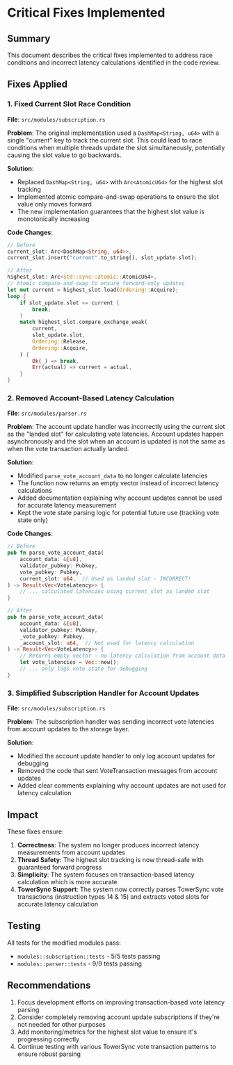 # Critical Fixes Implemented

## Summary
This document describes the critical fixes implemented to address race conditions and incorrect latency calculations identified in the code review.

## Fixes Applied

### 1. Fixed Current Slot Race Condition
**File**: `src/modules/subscription.rs`

**Problem**: The original implementation used a `DashMap<String, u64>` with a single "current" key to track the current slot. This could lead to race conditions when multiple threads update the slot simultaneously, potentially causing the slot value to go backwards.

**Solution**: 
- Replaced `DashMap<String, u64>` with `Arc<AtomicU64>` for the highest slot tracking
- Implemented atomic compare-and-swap operations to ensure the slot value only moves forward
- The new implementation guarantees that the highest slot value is monotonically increasing

**Code Changes**:
```rust
// Before
current_slot: Arc<DashMap<String, u64>>,
current_slot.insert("current".to_string(), slot_update.slot);

// After  
highest_slot: Arc<std::sync::atomic::AtomicU64>,
// Atomic compare-and-swap to ensure forward-only updates
let mut current = highest_slot.load(Ordering::Acquire);
loop {
    if slot_update.slot <= current {
        break;
    }
    match highest_slot.compare_exchange_weak(
        current,
        slot_update.slot,
        Ordering::Release,
        Ordering::Acquire,
    ) {
        Ok(_) => break,
        Err(actual) => current = actual,
    }
}
```

### 2. Removed Account-Based Latency Calculation
**File**: `src/modules/parser.rs`

**Problem**: The account update handler was incorrectly using the current slot as the "landed slot" for calculating vote latencies. Account updates happen asynchronously and the slot when an account is updated is not the same as when the vote transaction actually landed.

**Solution**:
- Modified `parse_vote_account_data` to no longer calculate latencies
- The function now returns an empty vector instead of incorrect latency calculations
- Added documentation explaining why account updates cannot be used for accurate latency measurement
- Kept the vote state parsing logic for potential future use (tracking vote state only)

**Code Changes**:
```rust
// Before
pub fn parse_vote_account_data(
    account_data: &[u8],
    validator_pubkey: Pubkey,
    vote_pubkey: Pubkey,
    current_slot: u64,  // Used as landed slot - INCORRECT!
) -> Result<Vec<VoteLatency>> {
    // ... calculated latencies using current_slot as landed slot
}

// After
pub fn parse_vote_account_data(
    account_data: &[u8],
    validator_pubkey: Pubkey,
    _vote_pubkey: Pubkey,
    _account_slot: u64,  // Not used for latency calculation
) -> Result<Vec<VoteLatency>> {
    // Returns empty vector - no latency calculation from account data
    let vote_latencies = Vec::new();
    // ... only logs vote state for debugging
}
```

### 3. Simplified Subscription Handler for Account Updates
**File**: `src/modules/subscription.rs`

**Problem**: The subscription handler was sending incorrect vote latencies from account updates to the storage layer.

**Solution**:
- Modified the account update handler to only log account updates for debugging
- Removed the code that sent VoteTransaction messages from account updates
- Added clear comments explaining why account updates are not used for latency calculation

## Impact

These fixes ensure:
1. **Correctness**: The system no longer produces incorrect latency measurements from account updates
2. **Thread Safety**: The highest slot tracking is now thread-safe with guaranteed forward progress
3. **Simplicity**: The system focuses on transaction-based latency calculation which is more accurate
4. **TowerSync Support**: The system now correctly parses TowerSync vote transactions (instruction types 14 & 15) and extracts voted slots for accurate latency calculation

## Testing

All tests for the modified modules pass:
- `modules::subscription::tests` - 5/5 tests passing
- `modules::parser::tests` - 9/9 tests passing

## Recommendations

1. Focus development efforts on improving transaction-based vote latency parsing
2. Consider completely removing account update subscriptions if they're not needed for other purposes
3. Add monitoring/metrics for the highest slot value to ensure it's progressing correctly
4. Continue testing with various TowerSync vote transaction patterns to ensure robust parsing